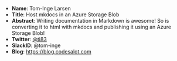 * **Name**: Tom-Inge Larsen
* **Title**: Host mkdocs in an Azure Storage Blob
* **Abstract**: Writing documentation in Markdown is awesome! So is converting it to html with mkdocs and publishing it using an Azure Storage Blob!
* **Twitter**: [@ti83](https://twitter.com/ti83)
* **SlackID**: @tom-inge
* **Blog**: https://blog.codesalot.com
